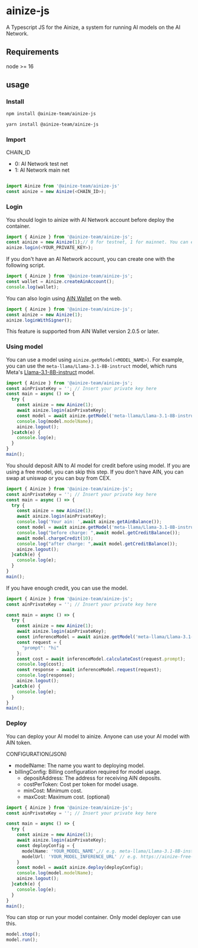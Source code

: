# ainize-js

A Typescript JS for the Ainize, a system for running AI models on the AI Network.

## Requirements

node >= 16

## usage

### Install

```bash
npm install @ainize-team/ainize-js

yarn install @ainize-team/ainize-js
```

### Import

CHAIN_ID

- 0: AI Network test net
- 1: AI Network main net

```typescript

import Ainize from '@ainize-team/ainize-js'
const ainize = new Ainize(<CHAIN_ID>);
```

### Login

You should login to ainize with AI Network account before deploy the container.

```typescript
import { Ainize } from '@ainize-team/ainize-js';
const ainize = new Ainize(1);// 0 for testnet, 1 for mainnet. You can earn testnet AIN at https://faucet.ainetwork.ai/.
ainize.login(<YOUR_PRIVATE_KEY>);
```

If you don't have an AI Network account, you can create one with the following script.

```typescript
import { Ainize } from '@ainize-team/ainize-js';
const wallet = Ainize.createAinAccount();
console.log(wallet);
```

You can also login using [AIN Wallet](https://chromewebstore.google.com/detail/ain-wallet/hbdheoebpgogdkagfojahleegjfkhkpl) on the web.

```typescript
import { Ainize } from '@ainize-team/ainize-js';
const ainize = new Ainize(1);
ainize.loginWithSigner();
```

This feature is supported from AIN Wallet version 2.0.5 or later.

### Using model

You can use a model using `ainize.getModel(<MODEL_NAME>)`.
For example, you can use the `meta-llama/Llama-3.1-8B-instruct` model, which runs Meta's [Llama-3.1-8B-instruct](https://huggingface.co/meta-llama/Llama-3.1-8B-Instruct) model.

```typescript
import { Ainize } from '@ainize-team/ainize-js';
const ainPrivateKey = ''; // Insert your private key here
const main = async () => {
  try {
    const ainize = new Ainize(1);
    await ainize.login(ainPrivateKey);
    const model = await ainize.getModel('meta-llama/Llama-3.1-8B-instruct');
    console.log(model.modelName);
    ainize.logout();
  }catch(e) {
    console.log(e);
  }
}
main();

```

You should deposit AIN to AI model for credit before using model. If you are using a free model, you can skip this step. If you don't have AIN, you can swap at uniswap or you can buy from CEX.

```typescript
import { Ainize } from '@ainize-team/ainize-js';
const ainPrivateKey = ''; // Insert your private key here
const main = async () => {
  try {
    const ainize = new Ainize(1);
    await ainize.login(ainPrivateKey);
    console.log('Your ain: ',await ainize.getAinBalance());
    const model = await ainize.getModel('meta-llama/Llama-3.1-8B-instruct');
    console.log("before charge: ",await model.getCreditBalance());
    await model.chargeCredit(10);
    console.log("after charge: ",await model.getCreditBalance());
    ainize.logout();
  }catch(e) {
    console.log(e);
  }
}
main();

```

If you have enough credit, you can use the model.

```typescript
import { Ainize } from '@ainize-team/ainize-js';
const ainPrivateKey = ''; // Insert your private key here

const main = async () => {
  try {
    const ainize = new Ainize(1);
    await ainize.login(ainPrivateKey);
    const inferenceModel = await ainize.getModel('meta-llama/Llama-3.1-8B-instruct');
    const request = {
      "prompt": "hi"
    };
    const cost = await inferenceModel.calculateCost(request.prompt);
    console.log(cost);
    const response = await inferenceModel.request(request);
    console.log(response);
    ainize.logout();
  }catch(e) {
    console.log(e);
  }
}
main();

```

### Deploy

You can deploy your AI model to ainize. Anyone can use your AI model with AIN token.

CONFIGURATION(JSON)

- modelName: The name you want to deploying model.
- billingConfig: Billing configuration required for model usage.
  - depositAddress: The address for receiving AIN deposits.
  - costPerToken: Cost per token for model usage.
  - minCost: Minimum cost.
  - maxCost: Maximum cost. (optional)

```typescript
import { Ainize } from '@ainize-team/ainize-js';
const ainPrivateKey = ''; // Insert your private key here

const main = async () => {
  try {
    const ainize = new Ainize(1);
    await ainize.login(ainPrivateKey);
    const deployConfig = {
      modelName: 'YOUR_MODEL_NAME',// e.g. meta-llama/Llama-3.1-8B-instruct
      modelUrl: 'YOUR_MODEL_INFERENCE_URL' // e.g. https://ainize-free-inference.ainetwork.xyz
    }
    const model = await ainize.deploy(deployConfig);
    console.log(model.modelName);
    ainize.logout();
  }catch(e) {
    console.log(e);
  }
}
main();
```

You can stop or run your model container. Only model deployer can use this.

```typescript
model.stop();
model.run();
```
